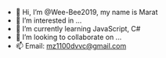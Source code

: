 - 👋 Hi, I’m @Wee-Bee2019, my name is Marat
- 👀 I’m interested in ...
- 🌱 I’m currently learning JavaScript, C#
- 💞️ I’m looking to collaborate on ...
- 📫 Email: mz1100dvvc@gmail.com

<!---
Wee-Bee2019/Wee-Bee2019 is a ✨ special ✨ repository because its `README.md` (this file) appears on your GitHub profile.
You can click the Preview link to take a look at your changes.
--->
